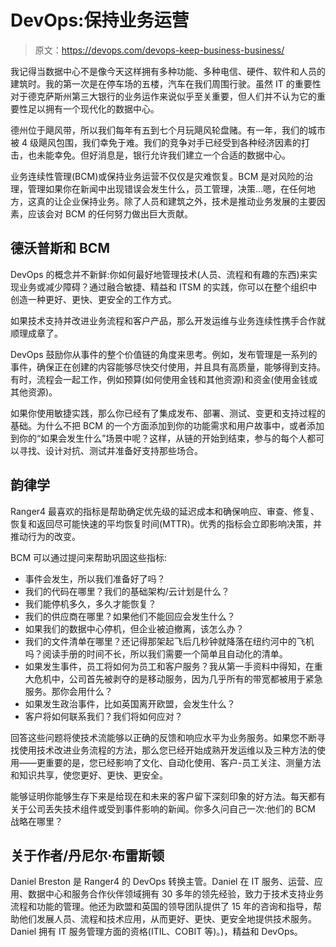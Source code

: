 # DevOps:保持业务运营

> 原文：<https://devops.com/devops-keep-business-business/>

我记得当数据中心不是像今天这样拥有多种功能、多种电信、硬件、软件和人员的建筑时。我的第一次是在停车场的五楼，汽车在我们周围行驶。虽然 IT 的重要性对于德克萨斯州第三大银行的业务运作来说似乎至关重要，但人们并不认为它的重要性足以拥有一个现代化的数据中心。

德州位于飓风带，所以我们每年有五到七个月玩飓风轮盘赌。有一年，我们的城市被 4 级飓风包围，我们幸免于难。我们的竞争对手已经受到各种经济因素的打击，也未能幸免。但好消息是，银行允许我们建立一个合适的数据中心。

业务连续性管理(BCM)或保持业务运营不仅仅是灾难恢复。BCM 是对风险的治理，管理如果你在新闻中出现错误会发生什么，员工管理，决策…嗯，在任何地方，这真的让企业保持业务。除了人员和建筑之外，技术是推动业务发展的主要因素，应该会对 BCM 的任何努力做出巨大贡献。

## 德沃普斯和 BCM

DevOps 的概念并不新鲜:你如何最好地管理技术(人员、流程和有趣的东西)来实现业务或减少障碍？通过融合敏捷、精益和 ITSM 的实践，你可以在整个组织中创造一种更好、更快、更安全的工作方式。

如果技术支持并改进业务流程和客户产品，那么开发运维与业务连续性携手合作就顺理成章了。

DevOps 鼓励你从事件的整个价值链的角度来思考。例如，发布管理是一系列的事件，确保正在创建的内容能够尽快交付使用，并且具有高质量，能够得到支持。有时，流程会一起工作，例如预算(如何使用金钱和其他资源)和资金(使用金钱或其他资源)。

如果你使用敏捷实践，那么你已经有了集成发布、部署、测试、变更和支持过程的基础。为什么不把 BCM 的一个方面添加到你的功能需求和用户故事中，或者添加到你的“如果会发生什么”场景中呢？这样，从链的开始到结束，参与的每个人都可以寻找、设计对抗、测试并准备好支持那些场合。

## 韵律学

Ranger4 最喜欢的指标是帮助确定优先级的延迟成本和确保响应、审查、修复、恢复和返回尽可能快速的平均恢复时间(MTTR)。优秀的指标会立即影响决策，并推动行为的改变。

BCM 可以通过提问来帮助巩固这些指标:

*   事件会发生，所以我们准备好了吗？
*   我们的代码在哪里？我们的基础架构/云计划是什么？
*   我们能停机多久，多久才能恢复？
*   我们的供应商在哪里？如果他们不能回应会发生什么？
*   如果我们的数据中心停机，但企业被迫撤离，该怎么办？
*   我们的文件清单在哪里？还记得那架起飞后几秒钟就降落在纽约河中的飞机吗？阅读手册的时间不长，所以我们需要一个简单且自动化的清单。
*   如果发生事件，员工将如何为员工和客户服务？我从第一手资料中得知，在重大危机中，公司首先被剥夺的是移动服务，因为几乎所有的带宽都被用于紧急服务。那你会用什么？
*   如果发生政治事件，比如英国离开欧盟，会发生什么？
*   客户将如何联系我们？我们将如何应对？

回答这些问题将使技术流能够以正确的反馈和响应水平为业务服务。如果您不断寻找使用技术改进业务流程的方法，那么您已经开始成熟开发运维以及三种方法的使用——更重要的是，您已经影响了文化、自动化使用、客户-员工关注、测量方法和知识共享，使您更好、更快、更安全。

能够证明你能够生存下来是给现在和未来的客户留下深刻印象的好方法。每天都有关于公司丢失技术组件或受到事件影响的新闻。你多久问自己一次:他们的 BCM 战略在哪里？

## 关于作者/丹尼尔·布雷斯顿

Daniel Breston 是 Ranger4 的 DevOps 转换主管。Daniel 在 IT 服务、运营、应用、数据中心和服务合作伙伴领域拥有 30 多年的领先经验，致力于技术支持业务流程和功能的管理。他还为欧盟和英国的领导团队提供了 15 年的咨询和指导，帮助他们发展人员、流程和技术应用，从而更好、更快、更安全地提供技术服务。Daniel 拥有 IT 服务管理方面的资格(ITIL、COBIT 等)。)，精益和 DevOps。